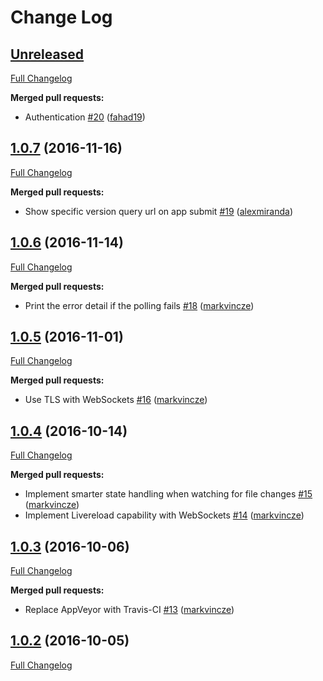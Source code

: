 # Change Log

## [Unreleased](https://github.com/Travix-International/Travix.Core.Adk/tree/HEAD)

[Full Changelog](https://github.com/Travix-International/Travix.Core.Adk/compare/1.0.7...HEAD)

**Merged pull requests:**

- Authentication [\#20](https://github.com/Travix-International/Travix.Core.Adk/pull/20) ([fahad19](https://github.com/fahad19))

## [1.0.7](https://github.com/Travix-International/Travix.Core.Adk/tree/1.0.7) (2016-11-16)
[Full Changelog](https://github.com/Travix-International/Travix.Core.Adk/compare/1.0.6...1.0.7)

**Merged pull requests:**

- Show specific version query url on app submit [\#19](https://github.com/Travix-International/Travix.Core.Adk/pull/19) ([alexmiranda](https://github.com/alexmiranda))

## [1.0.6](https://github.com/Travix-International/Travix.Core.Adk/tree/1.0.6) (2016-11-14)
[Full Changelog](https://github.com/Travix-International/Travix.Core.Adk/compare/1.0.5...1.0.6)

**Merged pull requests:**

- Print the error detail if the polling fails [\#18](https://github.com/Travix-International/Travix.Core.Adk/pull/18) ([markvincze](https://github.com/markvincze))

## [1.0.5](https://github.com/Travix-International/Travix.Core.Adk/tree/1.0.5) (2016-11-01)
[Full Changelog](https://github.com/Travix-International/Travix.Core.Adk/compare/1.0.4...1.0.5)

**Merged pull requests:**

- Use TLS with WebSockets [\#16](https://github.com/Travix-International/Travix.Core.Adk/pull/16) ([markvincze](https://github.com/markvincze))

## [1.0.4](https://github.com/Travix-International/Travix.Core.Adk/tree/1.0.4) (2016-10-14)
[Full Changelog](https://github.com/Travix-International/Travix.Core.Adk/compare/1.0.3...1.0.4)

**Merged pull requests:**

- Implement smarter state handling when watching for file changes [\#15](https://github.com/Travix-International/Travix.Core.Adk/pull/15) ([markvincze](https://github.com/markvincze))
- Implement Livereload capability with WebSockets [\#14](https://github.com/Travix-International/Travix.Core.Adk/pull/14) ([markvincze](https://github.com/markvincze))

## [1.0.3](https://github.com/Travix-International/Travix.Core.Adk/tree/1.0.3) (2016-10-06)
[Full Changelog](https://github.com/Travix-International/Travix.Core.Adk/compare/1.0.2...1.0.3)

**Merged pull requests:**

- Replace AppVeyor with Travis-CI [\#13](https://github.com/Travix-International/Travix.Core.Adk/pull/13) ([markvincze](https://github.com/markvincze))

## [1.0.2](https://github.com/Travix-International/Travix.Core.Adk/tree/1.0.2) (2016-10-05)
[Full Changelog](https://github.com/Travix-International/Travix.Core.Adk/compare/appix-1.0.1.1...1.0.2)
